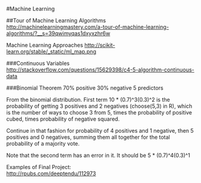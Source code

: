 #Machine Learning

##Tour of Machine Learning Algorithms  
http://machinelearningmastery.com/a-tour-of-machine-learning-algorithms/?__s=39qwimyqas1dxyxzhr6w

Machine Learning Approaches
http://scikit-learn.org/stable/_static/ml_map.png

###Continuous Variables
http://stackoverflow.com/questions/15629398/c4-5-algorithm-continuous-data

###Binomial Theorem
70% positive
30% negative
5 predictors

From the binomial distribution. First term 10 * (0.7)^3(0.3)^2  is the probability of getting 3 positives and 2 negatives (choose(5,3) in R), which is the number of ways to choose 3 from 5, times the probability of positive cubed, times probability of negative squared. 

Continue in that fashion for probability of 4 positives and 1 negative, then 5 positives and 0 negatives, summing them all together for the total probability of a majority vote.

Note that the second term has an error in it. It should be 5 * (0.7)^4(0.3)^1

Examples of Final Project:  
http://rpubs.com/deeptendu/112973  
